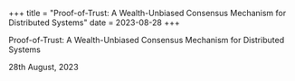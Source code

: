 +++
title = "Proof-of-Trust: A Wealth-Unbiased Consensus Mechanism for Distributed Systems"
date = 2023-08-28
+++

Proof-of-Trust: A Wealth-Unbiased Consensus Mechanism for Distributed
Systems

28th August, 2023
